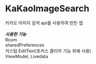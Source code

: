 # KaKaoImageSearch
카카오 이미지 검색 api를 사용하여 만든 앱  
<br>
***사용한 기능***  
Room  
sharedPreferences  
커스텀 EditText(포커스 클리어 기능 위해 사용)  
ViewModel, Livedata  
